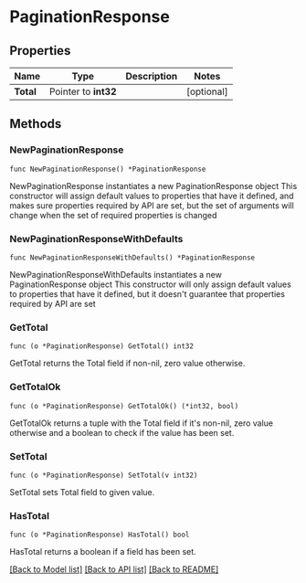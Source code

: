 # PaginationResponse

## Properties

Name | Type | Description | Notes
------------ | ------------- | ------------- | -------------
**Total** | Pointer to **int32** |  | [optional] 

## Methods

### NewPaginationResponse

`func NewPaginationResponse() *PaginationResponse`

NewPaginationResponse instantiates a new PaginationResponse object
This constructor will assign default values to properties that have it defined,
and makes sure properties required by API are set, but the set of arguments
will change when the set of required properties is changed

### NewPaginationResponseWithDefaults

`func NewPaginationResponseWithDefaults() *PaginationResponse`

NewPaginationResponseWithDefaults instantiates a new PaginationResponse object
This constructor will only assign default values to properties that have it defined,
but it doesn't guarantee that properties required by API are set

### GetTotal

`func (o *PaginationResponse) GetTotal() int32`

GetTotal returns the Total field if non-nil, zero value otherwise.

### GetTotalOk

`func (o *PaginationResponse) GetTotalOk() (*int32, bool)`

GetTotalOk returns a tuple with the Total field if it's non-nil, zero value otherwise
and a boolean to check if the value has been set.

### SetTotal

`func (o *PaginationResponse) SetTotal(v int32)`

SetTotal sets Total field to given value.

### HasTotal

`func (o *PaginationResponse) HasTotal() bool`

HasTotal returns a boolean if a field has been set.


[[Back to Model list]](../README.md#documentation-for-models) [[Back to API list]](../README.md#documentation-for-api-endpoints) [[Back to README]](../README.md)



